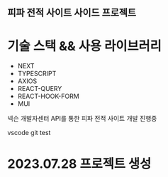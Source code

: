 ## 피파 전적 사이트 사이드 프로젝트

# 기술 스택 && 사용 라이브러리

* NEXT
* TYPESCRIPT
* AXIOS
* REACT-QUERY
* REACT-HOOK-FORM
* MUI

넥슨 개발자센터 API를 통한 피파 전적 사이트 개발 진행중

vscode git test

# 2023.07.28 프로젝트 생성
